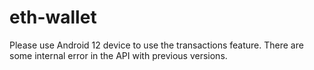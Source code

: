 # eth-wallet

Please use Android 12 device to use the transactions feature. There are some internal error in the API with previous versions.
